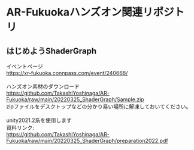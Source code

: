 # AR-Fukuokaハンズオン関連リポジトリ
## はじめようShaderGraph 
イベントページ<br>
https://xr-fukuoka.connpass.com/event/240668/
<br><br>
ハンズオン素材のダウンロード<br>
https://github.com/TakashiYoshinaga/AR-Fukuoka/raw/main/20220325_ShaderGraph/Sample.zip
<br>
zipファイルをデスクトップなどの分かり易い場所に解凍しておいてください。
<br><br>
unity2021.2系を使用します<br>
資料リンク:<br>
https://github.com/TakashiYoshinaga/AR-Fukuoka/raw/main/20220325_ShaderGraph/preparation2022.pdf
<br>
